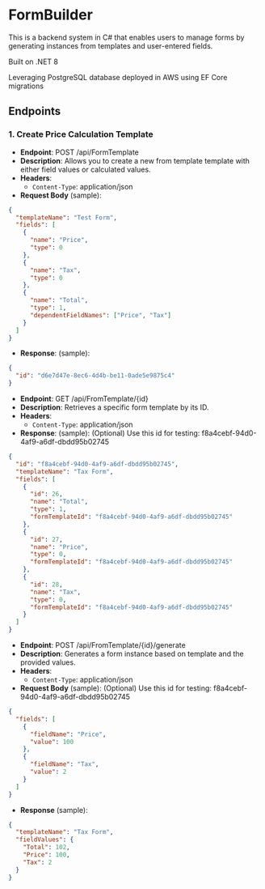 # FormBuilder

This is a backend system in C# that enables users to manage
forms by generating instances from templates and user-entered fields.

Built on .NET 8

Leveraging PostgreSQL database deployed in AWS using EF Core migrations

## Endpoints

### 1. Create Price Calculation Template

- **Endpoint**: POST /api/FormTemplate
- **Description**: Allows you to create a new from template template with either field values or calculated values.
- **Headers**:
  - `Content-Type`: application/json
- **Request Body** (sample):

```json
{
  "templateName": "Test Form",
  "fields": [
    {
      "name": "Price",
      "type": 0  
    },
    {
      "name": "Tax",
      "type": 0  
    },
    {
      "name": "Total",
      "type": 1,  
      "dependentFieldNames": ["Price", "Tax"]
    }
  ]
}
```
- **Response**: (sample):
```json
{
  "id": "d6e7d47e-8ec6-4d4b-be11-0ade5e9875c4"
}
```
- **Endpoint**: GET /api/FromTemplate/{id}
- **Description**: Retrieves a specific form template by its ID.
- **Headers**:
  - `Content-Type`: application/json
- **Response**: (sample): (Optional) Use this id for testing: f8a4cebf-94d0-4af9-a6df-dbdd95b02745

```json
{
  "id": "f8a4cebf-94d0-4af9-a6df-dbdd95b02745",
  "templateName": "Tax Form",
  "fields": [
    {
      "id": 26,
      "name": "Total",
      "type": 1,
      "formTemplateId": "f8a4cebf-94d0-4af9-a6df-dbdd95b02745"
    },
    {
      "id": 27,
      "name": "Price",
      "type": 0,
      "formTemplateId": "f8a4cebf-94d0-4af9-a6df-dbdd95b02745"
    },
    {
      "id": 28,
      "name": "Tax",
      "type": 0,
      "formTemplateId": "f8a4cebf-94d0-4af9-a6df-dbdd95b02745"
    }
  ]
}
```

- **Endpoint**: POST /api/FromTemplate/{id}/generate
- **Description**: Generates a form instance based on template and the provided values.
- **Headers**:
  - `Content-Type`: application/json
- **Request Body** (sample):  (Optional) Use this id for testing: f8a4cebf-94d0-4af9-a6df-dbdd95b02745

```json
{
  "fields": [
    {
      "fieldName": "Price",
      "value": 100
    },
    {
      "fieldName": "Tax",
      "value": 2
    }
  ]
}
```

- **Response** (sample):

```json
{
  "templateName": "Tax Form",
  "fieldValues": {
    "Total": 102,
    "Price": 100,
    "Tax": 2
  }
}
```

